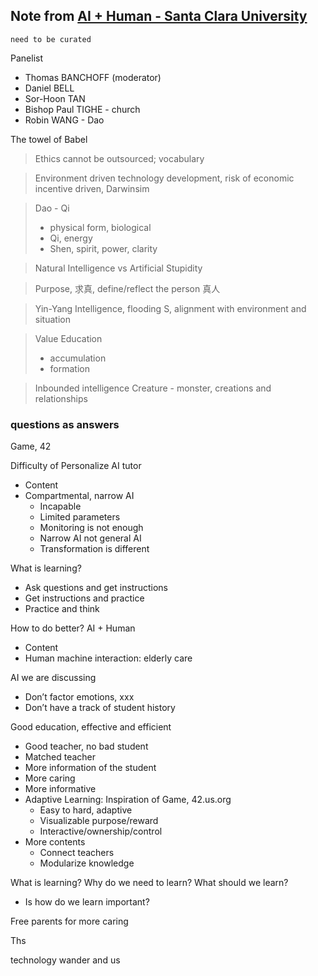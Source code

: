 
## Note from [AI + Human - Santa Clara University](http://lwcal.scu.edu/icje/#!view/event/event_id/79477)

`need to be curated`


Panelist
- Thomas BANCHOFF (moderator)
- Daniel BELL
- Sor-Hoon TAN
- Bishop Paul TIGHE - church
- Robin WANG - Dao


The towel of Babel

> Ethics cannot be outsourced; vocabulary

> Environment driven technology development, risk of economic incentive driven, Darwinsim 

>Dao - Qi
> - physical form, biological
> - Qi, energy
> - Shen, spirit, power, clarity

> Natural Intelligence vs Artificial Stupidity

> Purpose, 求真, define/reflect the person 真人

> Yin-Yang Intelligence, flooding S, alignment with environment and situation

> Value Education
> - accumulation
> - formation

> Inbounded intelligence
> Creature - monster, creations and relationships 


### questions as answers

Game, 42


Difficulty of Personalize AI tutor
- Content 
- Compartmental, narrow AI
    - Incapable 
    - Limited parameters
    - Monitoring is not enough 
    - Narrow AI not general AI
    - Transformation is different

What is learning? 
- Ask questions and get instructions
- Get instructions and practice
- Practice and think

How to do better? AI + Human
- Content
- Human machine interaction: elderly care

AI we are discussing
- Don’t factor emotions, xxx
- Don’t have a track of student history

Good education, effective and efficient 
- Good teacher, no bad student
- Matched teacher
- More information of the student
- More caring
- More informative
- Adaptive Learning: Inspiration of Game, 42.us.org
    - Easy to hard, adaptive
    - Visualizable purpose/reward
    - Interactive/ownership/control
- More contents
    - Connect teachers
    - Modularize knowledge

What is learning? Why do we need to learn? What should we learn?
- Is how do we learn important? 


Free parents for more caring



Ths 

technology wander and us